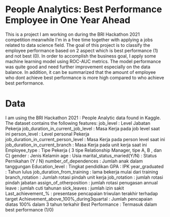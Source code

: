 # People Analytics: Best Performance Employee in One Year Ahead

This is a project I am working on during the BRI Hackathon 2021 competition meanwhile I'm in a free time together with applying a jobs related to data science field. The goal of this project is to classify the employee performance based on 2 aspect which is best performance (1) and not best (0). In order to accomplish the business goal, I apply some machine learning model using ROC-AUC metrics. The model performance was quite good and need further improvement especially on the data balance. In addition, it can be summarized that the amount of employee who dont achieve best performance is more high compared to who achieve best performance.

# Data 

I am using the BRI Hackathon 2021 : People Analytic data found in Kaggle. The dataset contains the following features:
job_level : Level Jabatan Pekerja
job_duration_in_current_job_level : Masa Kerja pada job level saat ini
person_level : Level personal Pekerja
job_duration_in_current_person_level : Masa Kerja pada person level saat ini
job_duration_in_current_branch : Masa Kerja pada unit kerja saat ini
Employee_type : Tipe Pekerja ( 3 tipe Relationship Manager, tipe A, B , dan C)
gender : Jenis Kelamin
age : Usia
marital_status_maried(Y/N) : Status Pernikahan (Y / N)
number_of_dependences : Jumlah anak dalam tanggungan
Education_level : Tingkat pendidikan
GPA : IPK
year_graduated : Tahun lulus
job_duration_from_training : lama bekerja mulai dari training
branch_rotation : Jumlah rotasi pindah unit kerja
job_rotation : jumlah rotasi pindah jabatan
assign_of_otherposition : jumlah rotasi penugasan
annual leave : jumlah cuti tahunan
sick_leaves : jumlah izin sakit
Last_achievement_% : presentase pencapaian triwulan terakhir terhadap target
Achievement_above_100%_during3quartal : Jumlah pencapaian diatas 100% dalam 3 tahun terkahir
Best Performance : Termasuk dalam best performance (1/0)
